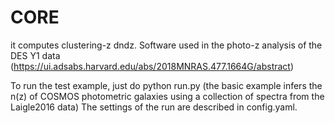 # CORE


it computes clustering-z dndz. Software used in the photo-z analysis of the DES Y1 data (https://ui.adsabs.harvard.edu/abs/2018MNRAS.477.1664G/abstract)

To run the test example, just do python run.py (the basic example infers the n(z) of COSMOS photometric galaxies using a collection of spectra from the Laigle2016 data)
The settings of the run are described in config.yaml.
